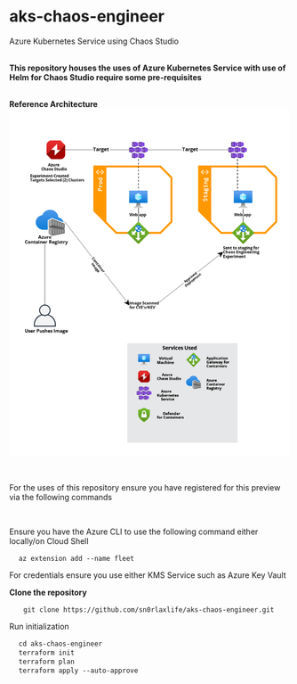 # aks-chaos-engineer
Azure Kubernetes Service using Chaos Studio

<br><b> This repository houses the uses of Azure Kubernetes Service with use of Helm for Chaos Studio require some pre-requisites</b></br>

<br><b>Reference Architecture</b></br>
<img src='https://github.com/sn0rlaxlife/aks-chaos-engineer/blob/main/Azure%20Kubernetes%20with%20Prometheus%20(1).png'></img>

<br><p>For the uses of this repository ensure you have registered for this preview via the following commands</p></br>
<p>Ensure you have the Azure CLI to use the following command either locally/on Cloud Shell</p>
<pre class="no translate">
  <code>az extension add --name fleet</code>
</pre>


<p>For credentials ensure you use either KMS Service such as Azure Key Vault</p>
<b>Clone the repository</b>
<pre class="no translate">
   <code>git clone https://github.com/sn0rlaxlife/aks-chaos-engineer.git </code>
</pre>
<p>Run initialization</p>
<pre class="no translate">
  <code>cd aks-chaos-engineer</code>
  <code>terraform init</code>
  <code>terraform plan</code>
  <code>terraform apply --auto-approve</code>
</pre>
